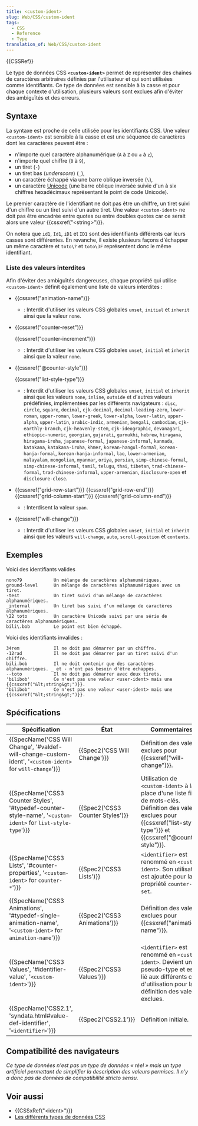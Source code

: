 ```yaml
---
title: <custom-ident>
slug: Web/CSS/custom-ident
tags:
  - CSS
  - Reference
  - Type
translation_of: Web/CSS/custom-ident
---
```

{{CSSRef}}

Le type de données CSS **`<custom-ident>`** permet de représenter des chaînes de caractères arbitraires définies par l'utilisateur et qui sont utilisées comme identifiants. Ce type de données est sensible à la casse et pour chaque contexte d'utilisation, plusieurs valeurs sont exclues afin d'éviter des ambiguïtés et des erreurs.

## Syntaxe

La syntaxe est proche de celle utilisée pour les identifiants CSS. Une valeur `<custom-ident>` est sensible à la casse et est une séquence de caractères dont les caractères peuvent être :

- n'importe quel caractère alphanumérique (`A` à `Z` ou `a` à `z`),
- n'importe quel chiffre (`0` à `9`),
- un tiret (`-`)
- un tiret bas (_underscore_) (`_`),
- un caractère échappé via une barre oblique inversée (`\`),
- un caractère [Unicode](http://en.wikipedia.org/wiki/Unicode) (une barre oblique inversée suivie d'un à six chiffres hexadécimaux représentant le point de code Unicode).

Le premier caractère de l'identifiant ne doit pas être un chiffre, un tiret suivi d'un chiffre ou un tiret suivi d'un autre tiret. Une valeur `<custom-ident>` ne doit pas être encadrée entre quotes ou entre doubles quotes car ce serait alors une valeur {{cssxref("&lt;string&gt;")}}.

On notera que `id1`, `Id1`, `iD1` et `ID1` sont des identifiants différents car leurs casses sont différentes. En revanche, il existe plusieurs façons d'échapper un même caractère et `toto\?` et `toto\3F` représentent donc le même identifiant.

### Liste des valeurs interdites

Afin d'éviter des ambiguïtés dangereuses, chaque propriété qui utilise `<custom-ident>` définit également une liste de valeurs interdites :

- {{cssxref("animation-name")}}
  - : Interdit d'utiliser les valeurs CSS globales `unset`, `initial` et `inherit` ainsi que la valeur `none`.
- {{cssxref("counter-reset")}}

  {{cssxref("counter-increment")}}

  - : Interdit d'utiliser les valeurs CSS globales `unset`, `initial` et `inherit` ainsi que la valeur `none`.

- {{cssxref("@counter-style")}}

  {{cssxref("list-style-type")}}

  - : Interdit d'utiliser les valeurs CSS globales `unset`, `initial` et `inherit` ainsi que les valeurs `none`, `inline`, `outside` et d'autres valeurs prédéfinies, implémentées par les différents navigateurs : `disc`, `circle`, `square`, `decimal`, `cjk-decimal`, `decimal-leading-zero`, `lower-roman`, `upper-roman`, `lower-greek`, `lower-alpha`, `lower-latin`, `upper-alpha`, `upper-latin`, `arabic-indic`, `armenian`, `bengali`, `cambodian`, `cjk-earthly-branch`, `cjk-heavenly-stem`, `cjk-ideographic`, `devanagari`, `ethiopic-numeric`, `georgian`, `gujarati`, `gurmukhi`, `hebrew`, `hiragana`, `hiragana-iroha`, `japanese-formal`, `japanese-informal`, `kannada`, `katakana`, `katakana-iroha`, `khmer`, `korean-hangul-formal`, `korean-hanja-formal`, `korean-hanja-informal`, `lao`, `lower-armenian`, `malayalam`, `mongolian`, `myanmar`, `oriya`, `persian`, `simp-chinese-formal`, `simp-chinese-informal`, `tamil`, `telugu`, `thai`, `tibetan`, `trad-chinese-formal`, `trad-chinese-informal`, `upper-armenian`, `disclosure-open` et `disclosure-close`.

- {{cssxref("grid-row-start")}}
  {{cssxref("grid-row-end")}}
  {{cssxref("grid-column-start")}}
  {{cssxref("grid-column-end")}}
  - : Interdisent la valeur `span`.
- {{cssxref("will-change")}}
  - : Interdit d'utiliser les valeurs CSS globales `unset`, `initial` et `inherit` ainsi que les valeurs `will-change`, `auto`, `scroll-position` et `contents`.

## Exemples

Voici des identifiants valides

```
nono79            Un mélange de caractères alphanumériques.
ground-level      Un mélange de caractères alphanumériques avec un tiret.
-test             Un tiret suivi d'un mélange de caractères alphanumériques.
_internal         Un tiret bas suivi d'un mélange de caractères alphanumériques.
\22 toto          Un caractère Unicode suivi par une série de caractères alphanumériques.
bili\.bob         Le point est bien échappé.
```

Voici des identifiants invalides :

```
34rem             Il ne doit pas démarrer par un chiffre.
-12rad            Il ne doit pas démarrer par un tiret suivi d'un chiffre.
bili.bob          Il ne doit contenir que des caractères alphanumériques. _ et - n'ont pas besoin d'être échappés.
--toto            Il ne doit pas démarrer avec deux tirets.
'bilibob'         Ce n'est pas une valeur <user-ident> mais une {{cssxref("&lt;string&gt;")}}.
"bilibob"         Ce n'est pas une valeur <user-ident> mais une {{cssxref("&lt;string&gt;")}}.
```

## Spécifications

| Spécification                                                                                                                                                                        | État                                         | Commentaires                                                                                                                                                                                         |
| ------------------------------------------------------------------------------------------------------------------------------------------------------------------------------------ | -------------------------------------------- | ---------------------------------------------------------------------------------------------------------------------------------------------------------------------------------------------------- |
| {{SpecName('CSS Will Change', '#valdef-will-change-custom-ident', '<code>&lt;custom-ident&gt;</code> for <code>will-change</code>')}}     | {{Spec2('CSS Will Change')}}         | Définition des valeurs exclues pour {{cssxref("will-change")}}.                                                                                                                            |
| {{SpecName('CSS3 Counter Styles', '#typedef-counter-style-name', '<code>&lt;custom-ident&gt;</code> for <code>list-style-type</code>')}} | {{Spec2('CSS3 Counter Styles')}} | Utilisation de `<custom-ident>` à la place d'une liste finie de mots-clés. Définition des valeurs exclues pour {{cssxref("list-style-type")}} et {{cssxref("@counter-style")}}. |
| {{SpecName('CSS3 Lists', '#counter-properties', '<code>&lt;custom-ident&gt;</code> for <code>counter-*</code>')}}                             | {{Spec2('CSS3 Lists')}}             | `<identifier>` est renommé en `<custom-ident>`. Son utilisation est ajoutée pour la propriété `counter-set`.                                                                                         |
| {{SpecName('CSS3 Animations', '#typedef-single-animation-name', '<code>&lt;custom-ident&gt;</code> for <code>animation-name</code>')}} | {{Spec2('CSS3 Animations')}}         | Définition des valeurs exclues pour {{cssxref("animation-name")}}.                                                                                                                        |
| {{SpecName('CSS3 Values', '#identifier-value', '<code>&lt;custom-ident&gt;</code>')}}                                                                     | {{Spec2('CSS3 Values')}}             | `<identifier>` est renommé en `<custom-ident>`. Devient un pseudo-type et est lié aux différents cas d'utilisation pour la définition des valeurs exclues.                                           |
| {{SpecName('CSS2.1', 'syndata.html#value-def-identifier', '<code>&lt;identifier&gt;</code>')}}                                                         | {{Spec2('CSS2.1')}}                     | Définition initiale.                                                                                                                                                                                 |

## Compatibilité des navigateurs

_Ce type de données n'est pas un type de données « réel » mais un type artificiel permettant de simplifier la description des valeurs permises. Il n'y a donc pas de données de compatibilité stricto sensu._

## Voir aussi

- {{CSSxRef("&lt;ident&gt;")}}
- [Les différents types de données CSS](/fr/docs/tag/Type)
